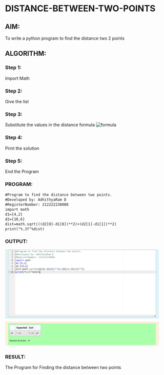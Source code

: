 # DISTANCE-BETWEEN-TWO-POINTS

## AIM:
To write a python program to find the distance two 2 points
## ALGORITHM:
### Step 1: 
Import Math
### Step 2:
Give the list
### Step 3: 
Substitute the values in the distance formula  ![formula](./formula.jpg)
### Step 4: 
Print the solution
### Step 5:
End the Program 
### PROGRAM:
```
#Program to find the distance between two points.
#Developed by: AdhithyaRam D
#RegisterNumber: 212222230008
import math
d1=[4,2]
d2=[10,6]
dist=math.sqrt(((d2[0]-d1[0])**2)+(d2[1]-d1[1])**2)
print("%.2f"%dist)
```


### OUTPUT:
![OUTPUT](./distance.png)

### RESULT:
The Program for Finding the distance between two points